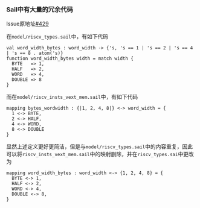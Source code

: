 ### Sail中有大量的冗余代码

Issue原地址[#429](https://github.com/riscv/sail-riscv/issues/429)

在`model/riscv_types.sail`中，有如下代码

```
val word_width_bytes : word_width -> {'s, 's == 1 | 's == 2 | 's == 4 | 's == 8 . atom('s)}
function word_width_bytes width = match width {
  BYTE   => 1,
  HALF   => 2,
  WORD   => 4,
  DOUBLE => 8
}
```

而在`model/riscv_insts_vext_mem.sail`中，有如下代码

```
mapping bytes_wordwidth : {|1, 2, 4, 8|} <-> word_width = {
  1 <-> BYTE,
  2 <-> HALF,
  4 <-> WORD,
  8 <-> DOUBLE
}
```

显然上述定义更好更简洁，但是与`model/riscv_types.sail`中的内容重复，因此可以将`riscv_insts_vext_mem.sail`中的映射删除，并在`riscv_types.sai`中更改为

```
mapping word_width_bytes : word_width <-> {1, 2, 4, 8} = {
  BYTE <-> 1,
  HALF <-> 2,
  WORD <-> 4,
  DOUBLE <-> 8,
}
```




